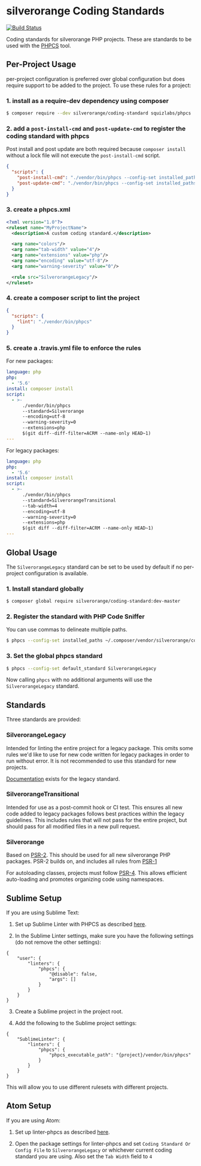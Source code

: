 silverorange Coding Standards
=============================
[![Build Status](https://travis-ci.org/silverorange/coding-standard.svg?branch=master)](https://travis-ci.org/silverorange/coding-standard)

Coding standards for silverorange PHP projects. These are standards to be used
with the [PHPCS](https://github.com/squizlabs/PHP_CodeSniffer/wiki) tool.

Per-Project Usage
-----------------
per-project configuration is preferred over global configuration but does
require support to be added to the project. To use these rules for a project:

### 1. install as a require-dev dependency using composer
```sh
$ composer require --dev silverorange/coding-standard squizlabs/phpcs
```

### 2. add a `post-install-cmd` and `post-update-cmd` to register the coding standard with phpcs
Post install and post update are both required because `composer install` without a lock file will not execute the `post-install-cmd` script.
```json
{
  "scripts": {
    "post-install-cmd": "./vendor/bin/phpcs --config-set installed_paths vendor/bin/silverorange/coding-standard/src",
    "post-update-cmd": "./vendor/bin/phpcs --config-set installed_paths vendor/bin/silverorange/coding-standard/src"
  }
}
```

### 3. create a phpcs.xml
```xml
<?xml version="1.0"?>
<ruleset name="MyProjectName">
  <description>A custom coding standard.</description>

  <arg name="colors"/>
  <arg name="tab-width" value="4"/>
  <arg name="extensions" value="php"/>
  <arg name="encoding" value="utf-8"/>
  <arg name="warning-severity" value="0"/>

  <rule src="SilverorangeLegacy"/>
</ruleset>
```

### 4. create a composer script to lint the project
```json
{
  "scripts": {
    "lint": "./vendor/bin/phpcs"
  }
}
```

### 5. create a .travis.yml file to enforce the rules
For new packages:
```yml
language: php
php:
  - '5.6'
install: composer install
script:
  - >-
      ./vendor/bin/phpcs
      --standard=Silverorange
      --encoding=utf-8
      --warning-severity=0
      --extensions=php
      $(git diff--diff-filter=ACRM --name-only HEAD~1)
---
```

For legacy packages:
```yml
language: php
php:
  - '5.6'
install: composer install
script:
  - >-
      ./vendor/bin/phpcs
      --standard=SilverorangeTransitional
      --tab-width=4
      --encoding=utf-8
      --warning-severity=0
      --extensions=php
      $(git diff --diff-filter=ACRM --name-only HEAD~1)
---
```

Global Usage
------------
The `SilverorangeLegacy` standard can be set to be used by default if no
per-project configuration is available.

### 1. Install standard globally
```sh
$ composer global require silverorange/coding-standard:dev-master
```

### 2. Register the standard with PHP Code Sniffer

You can use commas to delineate multiple paths.

```sh
$ phpcs --config-set installed_paths ~/.composer/vendor/silverorange/coding-standard/src
```

### 3. Set the global phpcs standard
```sh
$ phpcs --config-set default_standard SilverorangeLegacy
```

Now calling `phpcs` with no additional arguments will use the
`SilverorangeLegacy` standard.

Standards
---------
Three standards are provided:

### SilverorangeLegacy
Intended for linting the entire project for a legacy package. This omits some
rules we'd like to use for new code written for legacy packages in order to
run without error. It is not recommended to use this standard for new projects.

[Documentation](doc/legacy/README.md) exists for the legacy standard.

### SilverorangeTransitional
Intended for use as a post-commit hook or CI test. This ensures all new code
added to legacy packages follows best practices within the legacy guidelines.
This includes rules that will not pass for the entire project, but should pass
for all modified files in a new pull request.

### Silverorange
Based on [PSR-2](http://www.php-fig.org/psr/psr-2/). This should be used for
all new silverorange PHP packages. PSR-2 builds on, and includes all rules
from [PSR-1](http://www.php-fig.org/psr/psr-1/)

For autoloading classes, projects must follow
[PSR-4](http://www.php-fig.org/psr/psr-4/). This allows efficient auto-loading
and promotes organizing code using namespaces.

Sublime Setup
-------------
If you are using Sublime Text:

1. Set up Sublime Linter with PHPCS as described [here](https://github.com/SublimeLinter/SublimeLinter-phpcs).

2. In the Sublime Linter settings, make sure you have the following settings (do not remove the other settings):

```
{
    "user": {
        "linters": {
            "phpcs": {
                "@disable": false,
                "args": []
            }
        }
    }
}

```

3. Create a Sublime project in the project root.

4. Add the following to the Sublime project settings:

```
{
    "SublimeLinter": {
        "linters": {
            "phpcs": {
                "phpcs_executable_path": "{project}/vendor/bin/phpcs"
            }
        }
    }
}

```

This will allow you to use different rulesets with different projects.

Atom Setup
----------
If you are using Atom:

1. Set up linter-phpcs as described [here](https://atom.io/packages/linter-phpcs).

2. Open the package settings for linter-phpcs and set `Coding Standard Or Config File` to `SilverorangeLegacy` or whichever current coding standard you are using.  Also set the `Tab Width` field to `4`

